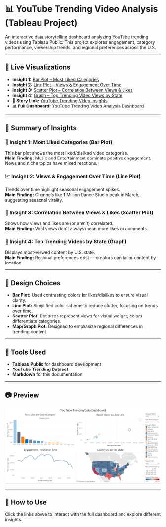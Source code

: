 # 📊 YouTube Trending Video Analysis (Tableau Project)

An interactive data storytelling dashboard analyzing YouTube trending videos using Tableau Public. This project explores engagement, category performance, viewership trends, and regional preferences across the U.S.

---

## 🔗 Live Visualizations

- **Insight 1:** [Bar Plot – Most Liked Categories](https://public.tableau.com/app/profile/daizy.asmani/viz/MostLikeCategory/Mostlikeyoutubecategory?publish=yes)  
- **Insight 2:** [Line Plot – Views & Engagement Over Time](https://public.tableau.com/app/profile/daizy.asmani/viz/EngagementTrendsOverTime/Engagementtrendsovertime?publish=yes)  
- **Insight 3:** [Scatter Plot – Correlation Between Views & Likes](https://public.tableau.com/app/profile/daizy.asmani/viz/HigestViewstoLikesratio/Relatioshipbetweenviewsprlikes?publish=yes) 
- **Insight 4:** [Graph – Top Trending Video Views by State](https://public.tableau.com/app/profile/daizy.asmani/viz/HighestViewsbyUsstate/TopTrendingVideosbyLocation?publish=yes)  
- **📖 Story Link:** [YouTube Trending Video Insights](https://public.tableau.com/app/profile/daizy.asmani/viz/StoryTellingMidtermPrject5/Story1)  
- **📊 Full Dashboard:** [YouTube Trending Video Analysis Dashboard](https://public.tableau.com/app/profile/daizy.asmani/viz/YouTubeTrendingdataDashboard/Dashboard2?publish=yes)

---

## 📌 Summary of Insights

### 🎵 Insight 1: Most Liked Categories (Bar Plot)
This bar plot shows the most liked/disliked video categories.  
**Main Finding:** Music and Entertainment dominate positive engagement. News and niche topics have mixed reactions.

### 📈 Insight 2: Views & Engagement Over Time (Line Plot)
Trends over time highlight seasonal engagement spikes.  
**Main Finding:** Channels like 1 Million Dance Studio peak in March, suggesting seasonal virality.

### 🔁 Insight 3: Correlation Between Views & Likes (Scatter Plot)
Shows how views and likes are (or aren’t) correlated.  
**Main Finding:** Viral views don't always mean more likes or comments.

### 📍 Insight 4: Top Trending Videos by State (Graph)
Displays most-viewed content by U.S. state.  
**Main Finding:** Regional preferences exist — creators can tailor content by location.

---

## 🎨 Design Choices

- **Bar Plot:** Used contrasting colors for likes/dislikes to ensure visual clarity.
- **Line Plot:** Simplified color scheme to reduce clutter, focusing on trends over time.
- **Scatter Plot:** Dot sizes represent views for visual weight; colors differentiate categories.
- **Map/Graph Plot:** Designed to emphasize regional differences in trending content.

---

## 📌 Tools Used
- **Tableau Public** for dashboard development
- **YouTube Trending Dataset**
- **Markdown** for this documentation

---

## 📷 Preview
![Dashboard Screenshot](Youtube.png)

---

## 🚀 How to Use
Click the links above to interact with the full dashboard and explore different insights.

